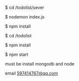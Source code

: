 $ cd /todolist/sever

$ nodemon index.js

$ npm install

$ cd /todolist

$ npm install

$ npm start

must be install mongodb and node

email 597414767@qq.com 